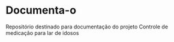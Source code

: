 # Documenta-o
Repositório destinado para documentação do projeto Controle de medicação para lar de idosos 
